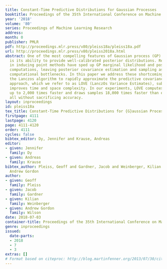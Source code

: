 ```yaml
---
title: Constant-Time Predictive Distributions for Gaussian Processes
booktitle: Proceedings of the 35th International Conference on Machine Learning
year: '2018'
volume: '80'
series: Proceedings of Machine Learning Research
address: 
month: 0
publisher: PMLR
pdf: http://proceedings.mlr.press/v80/pleiss18a/pleiss18a.pdf
url: http://proceedings.mlr.press/v80/pleiss2018a.html
abstract: One of the most compelling features of Gaussian process (GP) regression
  is its ability to provide well-calibrated posterior distributions. Recent advances
  in inducing point methods have sped up GP marginal likelihood and posterior mean
  computations, leaving posterior covariance estimation and sampling as the remaining
  computational bottlenecks. In this paper we address these shortcomings by using
  the Lanczos algorithm to rapidly approximate the predictive covariance matrix. Our
  approach, which we refer to as LOVE (LanczOs Variance Estimates), substantially
  improves time and space complexity. In our experiments, LOVE computes covariances
  up to 2,000 times faster and draws samples 18,000 times faster than existing methods,
  all without sacrificing accuracy.
layout: inproceedings
id: pleiss18a
tex_title: Constant-Time Predictive Distributions for {G}aussian Processes
firstpage: 4111
lastpage: 4120
page: 4111-4120
order: 4111
cycles: false
bibtex_editor: Dy, Jennifer and Krause, Andreas
editor:
- given: Jennifer
  family: Dy
- given: Andreas
  family: Krause
bibtex_author: Pleiss, Geoff and Gardner, Jacob and Weinberger, Kilian and Wilson,
  Andrew Gordon
author:
- given: Geoff
  family: Pleiss
- given: Jacob
  family: Gardner
- given: Kilian
  family: Weinberger
- given: Andrew Gordon
  family: Wilson
date: 2018-07-03
container-title: Proceedings of the 35th International Conference on Machine Learning
genre: inproceedings
issued:
  date-parts:
  - 2018
  - 7
  - 3
extras: []
# Format based on citeproc: http://blog.martinfenner.org/2013/07/30/citeproc-yaml-for-bibliographies/
---
```

